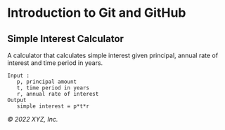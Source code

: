 # Introduction to Git and GitHub

## Simple Interest Calculator

A calculator that calculates simple interest given principal, annual rate of interest and time period in years.

```
Input :
   p, principal amount
   t, time period in years
   r, annual rate of interest
Output
   simple interest = p*t*r
```

_© 2022 XYZ, Inc._
